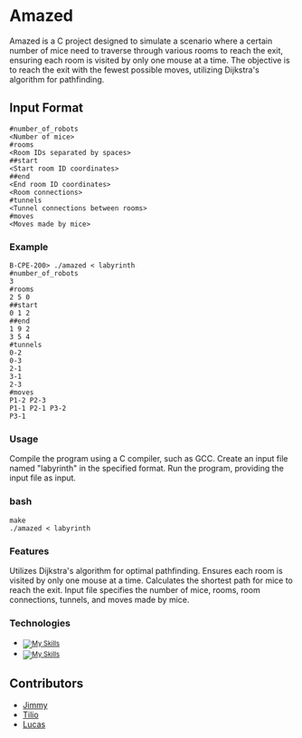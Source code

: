 # Amazed

Amazed is a C project designed to simulate a scenario where a certain number of mice need to traverse through various rooms to reach the exit, ensuring each room is visited by only one mouse at a time. The objective is to reach the exit with the fewest possible moves, utilizing Dijkstra's algorithm for pathfinding.

## Input Format

```
#number_of_robots
<Number of mice>
#rooms
<Room IDs separated by spaces>
##start
<Start room ID coordinates>
##end
<End room ID coordinates>
<Room connections>
#tunnels
<Tunnel connections between rooms>
#moves
<Moves made by mice>
```

### Example

```shell
B-CPE-200> ./amazed < labyrinth
#number_of_robots
3
#rooms
2 5 0
##start
0 1 2
##end
1 9 2
3 5 4
#tunnels
0-2
0-3
2-1
3-1
2-3
#moves
P1-2 P2-3
P1-1 P2-1 P3-2
P3-1
```

### Usage

Compile the program using a C compiler, such as GCC.
Create an input file named "labyrinth" in the specified format.
Run the program, providing the input file as input.

### bash
```shell
make
./amazed < labyrinth
```

### Features
Utilizes Dijkstra's algorithm for optimal pathfinding.
Ensures each room is visited by only one mouse at a time.
Calculates the shortest path for mice to reach the exit.
Input file specifies the number of mice, rooms, room connections, tunnels, and moves made by mice.

### Technologies

- <small>[![My Skills](https://skillicons.dev/icons?i=c)](https://skillicons.dev) </small>
- <small>[![My Skills](https://skillicons.dev/icons?i=github)](https://skillicons.dev) </small>

## Contributors

- [Jimmy](https://github.com/JimmyRamsamynaick)
- [Tilio](https://github.com/TilioHuart)
- [Lucas](https://github.com/LucasLudovic)